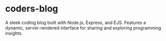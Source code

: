# coders-blog
A sleek coding blog built with Node.js, Express, and EJS. Features a dynamic, server-rendered interface for sharing and exploring programming insights.
